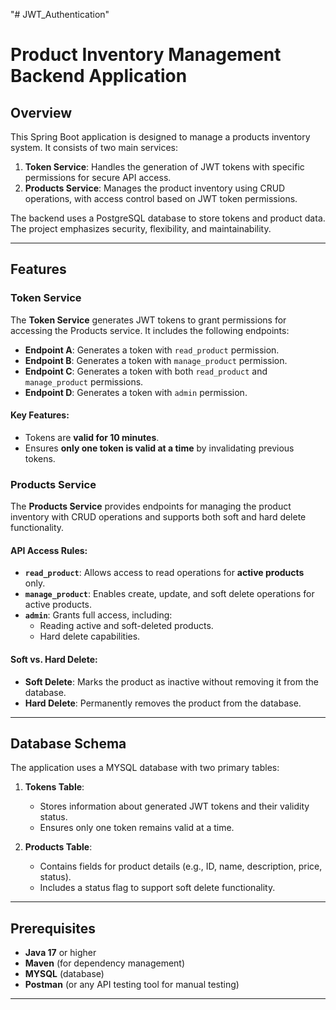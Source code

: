 "# JWT_Authentication" 
# Product Inventory Management Backend Application

## Overview

This Spring Boot application is designed to manage a products inventory system. It consists of two main services: 

1. **Token Service**: Handles the generation of JWT tokens with specific permissions for secure API access.
2. **Products Service**: Manages the product inventory using CRUD operations, with access control based on JWT token permissions.

The backend uses a PostgreSQL database to store tokens and product data. The project emphasizes security, flexibility, and maintainability.

---

## Features

### Token Service
The **Token Service** generates JWT tokens to grant permissions for accessing the Products service. It includes the following endpoints:

- **Endpoint A**: Generates a token with `read_product` permission.
- **Endpoint B**: Generates a token with `manage_product` permission.
- **Endpoint C**: Generates a token with both `read_product` and `manage_product` permissions.
- **Endpoint D**: Generates a token with `admin` permission.

#### Key Features:
- Tokens are **valid for 10 minutes**.
- Ensures **only one token is valid at a time** by invalidating previous tokens.

### Products Service
The **Products Service** provides endpoints for managing the product inventory with CRUD operations and supports both soft and hard delete functionality.

#### API Access Rules:
- **`read_product`**: Allows access to read operations for **active products** only.
- **`manage_product`**: Enables create, update, and soft delete operations for active products.
- **`admin`**: Grants full access, including:
  - Reading active and soft-deleted products.
  - Hard delete capabilities.

#### Soft vs. Hard Delete:
- **Soft Delete**: Marks the product as inactive without removing it from the database.
- **Hard Delete**: Permanently removes the product from the database.

---

## Database Schema

The application uses a MYSQL database with two primary tables:

1. **Tokens Table**:
   - Stores information about generated JWT tokens and their validity status.
   - Ensures only one token remains valid at a time.

2. **Products Table**:
   - Contains fields for product details (e.g., ID, name, description, price, status).
   - Includes a status flag to support soft delete functionality.

---

## Prerequisites

- **Java 17** or higher
- **Maven** (for dependency management)
- **MYSQL** (database)
- **Postman** (or any API testing tool for manual testing)

---



